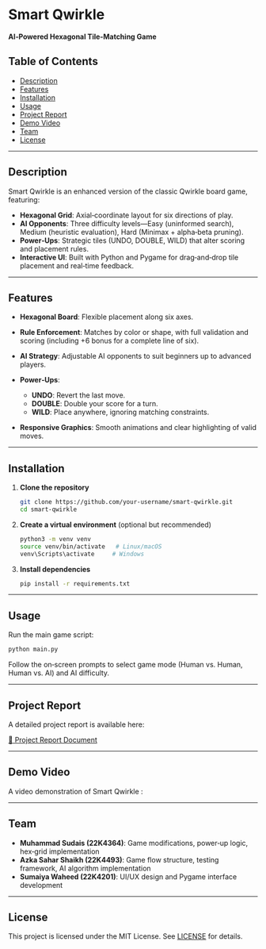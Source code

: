# Smart Qwirkle

**AI‑Powered Hexagonal Tile‑Matching Game**

## Table of Contents

* [Description](#description)
* [Features](#features)
* [Installation](#installation)
* [Usage](#usage)
* [Project Report](#project-report)
* [Demo Video](#demo-video)
* [Team](#team)
* [License](#license)

---

## Description

Smart Qwirkle is an enhanced version of the classic Qwirkle board game, featuring:

* **Hexagonal Grid**: Axial‑coordinate layout for six directions of play.
* **AI Opponents**: Three difficulty levels—Easy (uninformed search), Medium (heuristic evaluation), Hard (Minimax + alpha‑beta pruning).
* **Power‑Ups**: Strategic tiles (UNDO, DOUBLE, WILD) that alter scoring and placement rules.
* **Interactive UI**: Built with Python and Pygame for drag‑and‑drop tile placement and real‑time feedback.

---

## Features

* **Hexagonal Board**: Flexible placement along six axes.
* **Rule Enforcement**: Matches by color or shape, with full validation and scoring (including +6 bonus for a complete line of six).
* **AI Strategy**: Adjustable AI opponents to suit beginners up to advanced players.
* **Power‑Ups**:

  * **UNDO**: Revert the last move.
  * **DOUBLE**: Double your score for a turn.
  * **WILD**: Place anywhere, ignoring matching constraints.
* **Responsive Graphics**: Smooth animations and clear highlighting of valid moves.

---

## Installation

1. **Clone the repository**

   ```bash
   git clone https://github.com/your-username/smart-qwirkle.git
   cd smart-qwirkle
   ```
2. **Create a virtual environment** (optional but recommended)

   ```bash
   python3 -m venv venv
   source venv/bin/activate   # Linux/macOS
   venv\Scripts\activate     # Windows
   ```
3. **Install dependencies**

   ```bash
   pip install -r requirements.txt
   ```

---

## Usage

Run the main game script:

```bash
python main.py
```

Follow the on‑screen prompts to select game mode (Human vs. Human, Human vs. AI) and AI difficulty.

---

## Project Report

A detailed project report is available here:

[📄 Project Report Document](https://docs.google.com/document/d/1tKmZDuYNCJE6uc9w333Lbt9Gbinsrnqdm7ySs4tLoPc/edit?tab=t.0)

---

## Demo Video

A video demonstration of Smart Qwirkle :

---

## Team

* **Muhammad Sudais (22K4364)**: Game modifications, power‑up logic, hex‑grid implementation
* **Azka Sahar Shaikh (22K4493)**: Game flow structure, testing framework, AI algorithm implementation
* **Sumaiya Waheed (22K4201)**: UI/UX design and Pygame interface development

---

## License

This project is licensed under the MIT License. See [LICENSE](LICENSE) for details.
